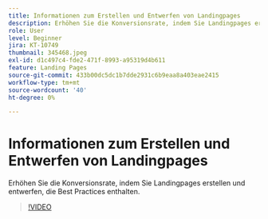 ```yaml
---
title: Informationen zum Erstellen und Entwerfen von Landingpages
description: Erhöhen Sie die Konversionsrate, indem Sie Landingpages erstellen und entwerfen, die Best Practices enthalten.
role: User
level: Beginner
jira: KT-10749
thumbnail: 345468.jpeg
exl-id: d1c497c4-fde2-471f-8993-a95319d4b611
feature: Landing Pages
source-git-commit: 433b00dc5dc1b7dde2931c6b9eaa8a403eae2415
workflow-type: tm+mt
source-wordcount: '40'
ht-degree: 0%

---
```


# Informationen zum Erstellen und Entwerfen von Landingpages

Erhöhen Sie die Konversionsrate, indem Sie Landingpages erstellen und entwerfen, die Best Practices enthalten.

>[!VIDEO](https://video.tv.adobe.com/v/345468/?quality=12&learn=on)
